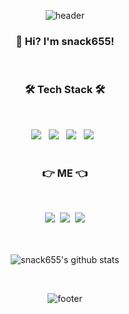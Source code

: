 <div align = center>

![header](https://capsule-render.vercel.app/api?type=slice&color=auto&height=150&section=header&text=SNACK%20655&fontSize=60&animation=fadeIn&fontColor=a245d1)
<h3 align="center"><b>👋 Hi? I'm snack655!</b></h3>
</br>
<h3 align="center"><b>🛠 Tech Stack 🛠</b></h3>
</br>
<p align="center">
<img src="https://img.shields.io/badge/Swift-FA7343?style=flat-square&logo=Swift&logoColor=white"/></a> &nbsp
<img src="https://img.shields.io/badge/C-A8B9CC?style=flat-square&logo=C&logoColor=white"/></a> &nbsp
<img src="https://img.shields.io/badge/Java-007396?style=flat-square&logo=Java&logoColor=white"/></a> &nbsp
<img src="https://img.shields.io/badge/Kotlin-0095D5?style=flat-square&logo=Kotlin&logoColor=white"/></a> &nbsp
</br>
</br>
<h3 align="center"><b>👉 ME 👈</b></h3>
</br>
<p align="center">
<a href="https://www.instagram.com/minjae_1230/"><img src="https://img.shields.io/badge/Instagram-E4405F?style=flat-square&logo=Instagram&logoColor=white&link=https://www.instagram.com/minjae_1230/"/></a>&nbsp
  <a href="mailto:cmjcmj1230@gmail.com"><img src="https://img.shields.io/badge/Gmail-d14836?style=flat-square&logo=Gmail&logoColor=white&link=cmjcmj1230@gmail.com"/></a>&nbsp
   <a href="https://ssnack655.tistory.com/"><img src="https://img.shields.io/badge/Tstory-000000?style=flat-square&logo=Tvtime&logoColor=white&link=https://ssnack655.tistory.com/"/></a>
</br>
</br>
</br>

  ![snack655's github stats](https://github-readme-stats.vercel.app/api?username=snack655&theme=tokyonight&show_icons=true)


<br>
  
  
![footer](https://capsule-render.vercel.app/api?type=slice&color=auto&height=150&section=footer)






